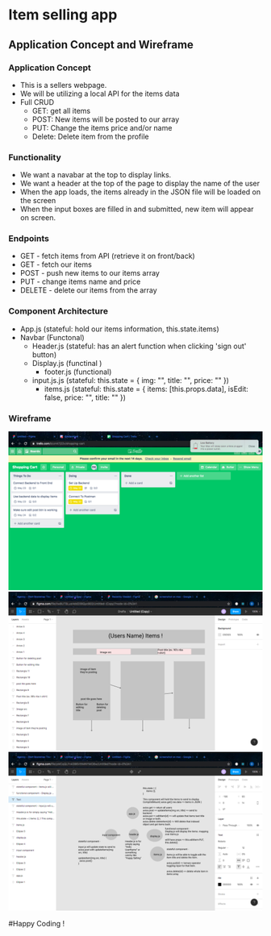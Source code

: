 # Item selling app

## Application Concept and Wireframe

### Application Concept

- This is a sellers webpage.
- We will be utilizing a local API for the items data
- Full CRUD
  - GET: get all items
  - POST: New items will be posted to our array
  - PUT: Change the items price and/or name
  - Delete: Delete item from the profile

### Functionality
- We want a navabar at the top to display links.
- We want a header at the top of the page to display the name of the user
- When the app loads, the items already in the JSON file will be loaded on the screen
- When the input boxes are filled in and submitted, new item will appear on screen. 

### Endpoints

- GET - fetch items from API (retrieve it on front/back)
- GET - fetch our items
- POST - push new items to our items array
- PUT - change items name and price
- DELETE - delete our items from the array

### Component Architecture

- App.js (stateful: hold our items information, this.state.items)
- Navbar (Functonal)
  - Header.js (stateful: has an alert function when clicking 'sign out' button)
  - Display.js (functinal )
    - footer.js (functional)
  - input.js.js (stateful: this.state = {
                img: "",
                title: "",
                price: ""
            })
    - items.js (stateful: this.state = {
            items: [this.props.data],
            isEdit: false,
            price: "",
            title: ""
        })

### Wireframe

<img src="./screenshots/To-DO.png">
<img src="./screenshots/Wireframe-1.png">
<img src="./screenshots/Wireframe-2.PNG">

#Happy Coding !
